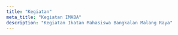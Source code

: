 ```yaml
---
title: "Kegiatan"
meta_title: "Kegiatan IMABA"
description: "Kegiatan Ikatan Mahasiswa Bangkalan Malang Raya"
---
```

